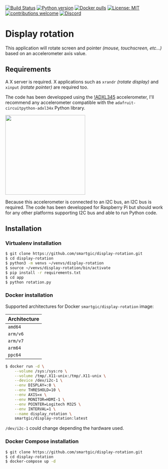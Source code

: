 [![Build Status](https://travis-ci.com/smartgic/display-rotation.svg?branch=main)](https://travis-ci.com/github/smartgic/display-rotation) [![Python version](https://img.shields.io/badge/Python-3.9-green.svg?style=flat&logoColor=FFFFFF&color=87567)](https://hub.docker.com/_/python)
[![Docker pulls](https://img.shields.io/docker/pulls/smartgic/display-rotation.svg?style=flat&logo=docker&logoColor=FFFFFF&color=87567)](https://hub.docker.com/r/smartgic/display-rotation) [![License: MIT](https://img.shields.io/badge/License-MIT-yellow.svg)](https://opensource.org/licenses/MIT) [![contributions welcome](https://img.shields.io/badge/contributions-welcome-pink.svg?style=flat)](https://github.com/smartgic/display-rotation/pulls) [![Discord](https://img.shields.io/discord/809074036733902888)](https://discord.gg/Vu7Wmd9j)

# Display rotation

This application will rotate screen and pointer *(mouse, touchscreen, etc...)* based on an accelerometer axis value.

## Requirements

A X server is required. X applications such as `xrandr` *(rotate display)* and `xinput` *(rotate pointer)* are required too.

The code has been developped using the [!ADXL345](https://learn.adafruit.com/adxl345-digital-accelerometer) accelerometer, I'll recommend any accelerometer compatible with the `adafruit-circuitpython-adxl34x` Python library.

<img src='https://cdn-learn.adafruit.com/guides/cropped_images/000/000/247/medium640/2013_03_24_IMG_1453-1024.jpg?1520540491' width='250'/>

Because this accelerometer is connected to an I2C bus, an I2C bus is required. The code has been developped for Raspberry Pi but should work for any other platforms supporting I2C bus and able to run Python code.

## Installation

### Virtualenv installation

```bash
$ git clone https://github.com/smartgic/display-rotation.git
$ cd display-rotation
$ python3 -m venvs ~/venvs/display-rotation
$ source ~/venvs/display-rotation/bin/activate
$ pip install -r requirements.txt
$ cd app
$ python rotation.py
```

### Docker installation

Supported architectures for Docker `smartgic/display-rotation` image:

| Architecture |
| ---          |
| `amd64`      |
| `arm/v6`     |
| `arm/v7`     |
| `arm64`      |
| `ppc64`      |

```bash
$ docker run -d \
    --volume /sys:/sys:ro \
    --volume /tmp/.X11-unix:/tmp/.X11-unix \
    --device /dev/i2c-1 \
    --env DISPLAY=:0 \
    --env THRESHOLD=10 \
    --env AXIS=x \
    --env MONITOR=HDMI-1 \
    --env POINTER=Logitech M325 \
    --env INTERVAL=1 \
    --name display_rotation \
    smartgic/display-rotation:latest
```

`/dev/i2c-1` could change depending the hardware used.


### Docker Compose installation
```bash
$ git clone https://github.com/smartgic/display-rotation.git
$ cd display-rotation
$ docker-compose up -d
```
